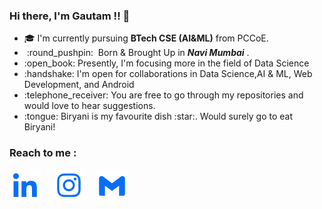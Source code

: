 
### Hi there, I'm Gautam !! :wave:
<ul>
<li>🎓 I'm currently pursuing <b>BTech CSE (AI&ML)</b> from PCCoE.</li>
<li>&nbsp;:round_pushpin: &nbsp;Born & Brought Up in <b><i>Navi Mumbai</i></b> .</li>
<li>:open_book: Presently, I'm focusing more in the field of Data Science</li>
<li>:handshake: I'm open for collaborations in Data Science,AI &amp; ML, Web Development, and Android</li>
<li>:telephone_receiver: You are free to go through my repositories and would love to hear suggestions.</li>
<li>:tongue: Biryani is my favourite dish :star:. Would surely go to eat Biryani!</li>
</ul>

### Reach to me :

<a  href="https://www.linkedin.com/in/mrgautambhagat/" target="_blank"><img src="linkedin-logo-50.png"/></a>&nbsp;&nbsp;&nbsp;&nbsp;
<a  href="https://www.instagram.com/gautam.bhagat_/" target="_blank"><img src="instagram-logo-50.png"/></a>&nbsp;&nbsp;&nbsp;&nbsp;
<a  href="mailto:gautambhagat.business@gmail.com" target="_blank"><img src="gmail-logo-50.png"/></a>
<!--
**mrgautambhagat/mrgautambhagat** is a ✨ _special_ ✨ repository because its `README.md` (this file) appears on your GitHub profile.

Here are some ideas to get you started:

- 🔭 I’m currently working on ...
- 🌱 I’m currently learning ...
- 👯 I’m looking to collaborate on ...
- 🤔 I’m looking for help with ...
- 💬 Ask me about ...
- 📫 How to reach me: ...
- 😄 Pronouns: ...
- ⚡ Fun fact: ...
-->
